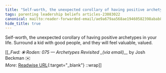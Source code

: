 ```yaml
---
title: "Self-worth, the unexpected corollary of having positive archetypes in your ..."
tags: parenting leadership beliefs articles-23083022
canonical: mailto:reader-forwarded-email/ae9a679aa568ae19460582398abab8d6
hide_title: true
---
```


Self-worth, the unexpected corollary of having positive archetypes in your life. Surround a kid with good people, and they will feel valuable, valued.


[[<cite>_Fwd: ⦿ Roden: 075 — Archetypes Revisited _(via email)__</cite> by Josh Beckman ✉️<br>
_More_: [Readwise URL](https://readwise.io/open/452986130){:target="_blank"}
::wrap]]